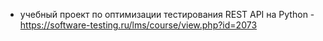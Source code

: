 - учебный проект по оптимизации тестирования REST API на Python - https://software-testing.ru/lms/course/view.php?id=2073
